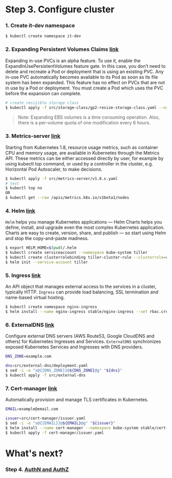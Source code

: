 # Step 3. Configure cluster

### 1. Create it-dev namespace
```sh
$ kubectl create namespace it-dev
```

### 2. Expanding Persistent Volumes Claims [link](https://kubernetes.io/docs/concepts/storage/persistent-volumes/#expanding-persistent-volumes-claims)
Expanding in-use PVCs is an alpha feature. To use it, enable the ExpandInUsePersistentVolumes feature gate. In this case, you don’t need to delete and recreate a Pod or deployment that is using an existing PVC. Any in-use PVC automatically becomes available to its Pod as soon as its file system has been expanded. This feature has no effect on PVCs that are not in use by a Pod or deployment. You must create a Pod which uses the PVC before the expansion can complete.

```sh
# create resizible storage class 
$ kubectl apply -f src/storage-class/gp2-resize-storage-class.yaml --namespace it-dev
```
> Note: Expanding EBS volumes is a time consuming operation. Also, there is a per-volume quota of one modification every 6 hours.

### 3. Metrics-server [link](https://kubernetes.io/docs/tasks/debug-application-cluster/core-metrics-pipeline/)
Starting from Kubernetes 1.8, resource usage metrics, such as container CPU and memory usage, are available in Kubernetes through the Metrics API. These metrics can be either accessed directly by user, for example by using kubectl top command, or used by a controller in the cluster, e.g. Horizontal Pod Autoscaler, to make decisions.

```sh
$ kubectl apply -f src/metrics-server/v1.8.x.yaml
# test
$ kubectl top no
OR
$ kubectl get --raw /apis/metrics.k8s.io/v1beta1/nodes
```

### 4. Helm [link](https://github.com/helm/helm)
`Helm` helps you manage Kubernetes applications — Helm Charts helps you define, install, and upgrade even the most complex Kubernetes application.
Charts are easy to create, version, share, and publish — so start using Helm and stop the copy-and-paste madness.

```sh
$ export HELM_HOME=$(pwd)/.helm
$ kubectl create serviceaccount --namespace kube-system tiller
$ kubectl create clusterrolebinding tiller-cluster-rule --clusterrole=cluster-admin --serviceaccount=kube-system:tiller
$ helm init --service-account tiller
```

### 5. Ingress [link](https://kubernetes.io/docs/concepts/services-networking/ingress/)
An API object that manages external access to the services in a cluster, typically HTTP.
`Ingress` can provide load balancing, SSL termination and name-based virtual hosting.

```sh
$ kubectl create namespace nginx-ingress
$ helm install --name nginx-ingress stable/nginx-ingress --set rbac.create=true --set controller.stats.enabled=true --set controller.metrics.enabled=true --set controller.publishService.enabled=true --namespace nginx-ingress
```

### 6. ExternalDNS [link](https://github.com/kubernetes-incubator/external-dns)
Configure external DNS servers (AWS Route53, Google CloudDNS and others) for Kubernetes Ingresses and Services.
`ExternalDNS` synchronizes exposed Kubernetes Services and Ingresses with DNS providers.

```sh
DNS_ZONE=example.com

dns=src/external-dns/deployment.yaml
$ sed -i -e "s@{{DNS_ZONE}}@${DNS_ZONE}@g" "${dns}"
$ kubectl apply -f src/external-dns
```

### 7. Cert-manager [link](https://github.com/jetstack/cert-manager)
Automatically provision and manage TLS certificates in Kubernetes.

```sh
EMAIL=example@email.com

issuer=src/cert-manager/issuer.yaml
$ sed -i -e "s@{{EMAIL}}@${EMAIL}@g" "${issuer}"
$ helm install --name cert-manager --namespace kube-system stable/cert-manager
$ kubectl apply -f cert-manager/issuer.yaml
```

# What's next?

### Step 4. [AuthN and AuthZ](http://54.152.51.78:10080/ironjab/it-k8s/src/master/docs/step4.md)